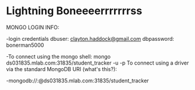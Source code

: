 # Lightning Boneeeerrrrrrrss

MONGO LOGIN INFO:

-login credentials
dbuser: clayton.haddock@gmail.com
dbpassword: bonerman5000

-To connect using the mongo shell:
mongo ds031835.mlab.com:31835/student_tracker -u <dbuser> -p <dbpassword>
To connect using a driver via the standard MongoDB URI (what's this?):

-mongodb://<dbuser>:<dbpassword>@ds031835.mlab.com:31835/student_tracker
